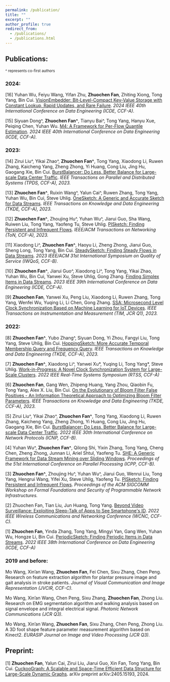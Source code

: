 ```yaml
---
permalink: /publication/
title: ""
excerpt: ""
author_profile: true
redirect_from: 
  - /publications/
  - /publications.html
---
```


## Publications:
<small> ^ represents co-first authors</small>

### 2024:
  [16] Yuhan Wu, Feiyu Wang, Yifan Zhu, **Zhuochen Fan**, Zhiting Xiong, Tong Yang, Bin Cui. [VisionEmbedder: Bit-Level-Compact Key-Value Storage with Constant Lookup, Rapid Updates, and Rare Failure](../files/VisionEmbedder.pdf). *2024 IEEE 40th International Conference on Data Engineering (ICDE, CCF-A).*
  
  [15] Siyuan Dong^, **Zhuochen Fan^**, Tianyu Bai^, Tong Yang, Hanyu Xue, Peiqing Chen, Yuhan Wu. [M4: A Framework for Per-Flow Quantile Estimation](../files/M4.pdf). *2024 IEEE 40th International Conference on Data Engineering (ICDE, CCF-A).*
  
### 2023:
  [14] Zirui Liu^, Yikai Zhao^, **Zhuochen Fan^**, Tong Yang, Xiaodong Li, Ruwen Zhang, Kaicheng Yang, Zheng Zhong, Yi Huang, Cong Liu, Jing Hu, Gaogang Xie, Bin Cui. [BurstBalancer: Do Less, Better Balance for Large-scale Data Center Traffic](../files/BurstBalancer_TPDS.pdf). *IEEE Transactions on Parallel and Distributed Systems (TPDS, CCF-A), 2023.* 

  [13] **Zhuochen Fan^**, Ruixin Wang^, Yalun Cai^, Ruwen Zhang, Tong Yang, Yuhan Wu, Bin Cui, Steve Uhlig. [OneSketch: A Generic and Accurate Sketch for Data Streams](../files/OneSketch.pdf). *IEEE Transactions on Knowledge and Data Engineering (TKDE, CCF-A), 2023.*

  [12] **Zhuochen Fan^**, Zhoujing Hu^, Yuhan Wu^, Jiarui Guo, Sha Wang, Ruiwen Liu, Tong Yang, Yaofeng Tu, Steve Uhlig. [PISketch: Finding Persistent and Infrequent Flows](../files/PISketch_ToN.pdf). *IEEE/ACM Transactions on Networking (ToN, CCF-A), 2023.*

  [11] Xiaodong Li^, **Zhuochen Fan^**, Haoyu Li, Zheng Zhong, Jiarui Guo, Sheng Long, Tong Yang, Bin Cui. [SteadySketch: Finding Steady Flows in Data Streams](../files/SteadySketch_IWQoS.pdf). *2023 IEEE/ACM 31st International Symposium on Quality of Service (IWQoS, CCF-B).*

  [10] **Zhuochen Fan^**, Jiarui Guo^, Xiaodong Li^, Tong Yang, Yikai Zhao, Yuhan Wu, Bin Cui, Yanwei Xu, Steve Uhlig, Gong Zhang. [Finding Simplex Items in Data Streams](../files/X-Sketch.pdf). *2023 IEEE 39th International Conference on Data Engineering (ICDE, CCF-A).*

  [9] **Zhuochen Fan**, Yanwei Xu, Peng Liu, Xiaodong Li, Ruwen Zhang, Tong Yang, Wenfei Wu, Yuqing Li, Li Chen, Gong Zhang. [SSA: Microsecond Level Clock Synchronization Based on Machine Learning for IoT Devices](../files/SSA.pdf). *IEEE Transactions on Instrumentation and Measurement (TIM, JCR Q1), 2023.*

### 2022:
  [8] **Zhuochen Fan^**, Yubo Zhang^, Siyuan Dong, Yi Zhou, Fangyi Liu, Tong Yang, Steve Uhlig, Bin Cui. [HoppingSketch: More Accurate Temporal Membership Query and Frequency Query](../files/HoppingSketch.pdf). *IEEE Transactions on Knowledge and Data Engineering (TKDE, CCF-A), 2023.*

  [7] **Zhuochen Fan^**, Xiaodong Li^, Yanwei Xu*, Yuqing Li, Tong Yang*, Steve Uhlig. [Work-in-Progress: A Novel Clock Synchronization System for Large-Scale Clusters](../files/CAT-Sync.pdf). *2022 IEEE Real-Time Systems Symposium (RTSS, CCF-A)*

  [6] **Zhuochen Fan**, Gang Wen, Zhipeng Huang, Yang Zhou, Qiaobin Fu, Tong Yang, Alex X. Liu, Bin Cui. [On the Evolutionary of Bloom Filter False Positives - An Information Theoretical Approach to Optimizing Bloom Filter Parameters](../files/BloomFilter-FP.pdf). *IEEE Transactions on Knowledge and Data Engineering (TKDE, CCF-A), 2023.*

  [5] Zirui Liu^, Yikai Zhao^, **Zhuochen Fan^**, Tong Yang, Xiaodong Li, Ruwen Zhang, Kaicheng Yang, Zheng Zhong, Yi Huang, Cong Liu, Jing Hu, Gaogang Xie, Bin Cui. [BurstBalancer: Do Less, Better Balance for Large-scale Data Center Traffic](../files/BurstBalancer_ICNP.pdf). *2022 IEEE 30th International Conference on Network Protocols (ICNP, CCF-B).*

  [4] Yuhan Wu^, **Zhuochen Fan^**, Qilong Shi, Yixin Zhang, Tong Yang, Cheng Chen, Zheng Zhong, Junnan Li, Ariel Shtul, Yaofeng Tu. [SHE: A Generic Framework for Data Stream Mining over Sliding Windows](../files/SHE.pdf). *Proceedings of the 51st International Conference on Parallel Processing (ICPP, CCF-B).* 

  [3] **Zhuochen Fan^**, Zhoujing Hu^, Yuhan Wu^, Jiarui Guo, Wenrui Liu, Tong Yang, Hengrui Wang, Yifei Xu, Steve Uhlig, Yaofeng Tu. [PISketch: Finding Persistent and Infrequent Flows](../files/PISketch_SIGCOMMW.pdf). *Proceedings of the ACM SIGCOMM Workshop on Formal Foundations and Security of Programmable Network Infrastructures.*

  [2] Zhuochen Fan, Tian Liu, Jun Huang, Tong Yang. [Beyond Video Surveillance: Exploiting Sleep-Talk of Apps to See Smartphone's ID](../files/IDCam.pdf). *2022 IEEE Wireless Communications and Networking Conference (WCNC, CCF-C).* 

  [1] **Zhuochen Fan**, Yinda Zhang, Tong Yang, Mingyi Yan, Gang Wen, Yuhan Wu, Hongze Li, Bin Cui. [PeriodicSketch: Finding Periodic Items in Data Streams](../files/PeriodicSketch.pdf). *2022 IEEE 38th International Conference on Data Engineering (ICDE, CCF-A)*

### 2019 and before:

Mo Wang, Xin’an Wang, **Zhuochen Fan**, Fei Chen, Sixu Zhang, Chen Peng. Research on feature extraction algorithm for plantar pressure image and gait analysis in stroke patients. *Journal of Visual Communication and Image Representation (JVCIR, CCF-C).*

Mo Wang, Xin’an Wang, Chen Peng, Sixu Zhang, **Zhuochen Fan**, Zhong Liu. Research on EMG segmentation algorithm and walking analysis based on signal envelope and integral electrical signal. *Photonic Network Communications (JCR Q3).* 

Mo Wang, Xin’an Wang, **Zhuochen Fan**, Sixu Zhang, Chen Peng, Zhong Liu. A 3D foot shape feature parameter measurement algorithm based on Kinect2. *EURASIP Journal on Image and Video Processing (JCR Q3).*

## Preprint:
  [1] **Zhuochen Fan**, Yalun Cai, Zirui Liu, Jiarui Guo, Xin Fan, Tong Yang, Bin Cui. [CuckooGraph: A Scalable and Space-Time Efficient Data Structure for Large-Scale Dynamic Graphs](https://arxiv.org/pdf/2405.15193). arXiv preprint arXiv:2405.15193, 2024.


